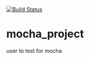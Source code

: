 [![Build Status](https://travis-ci.org/yangxianxian/mocha_project.svg?branch=master)](https://travis-ci.org/yangxianxian/mocha_project)

# mocha_project
user to test for mocha
